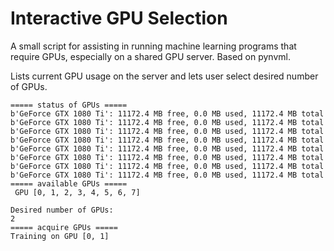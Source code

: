 # Interactive GPU Selection
A small script for assisting in running machine learning programs that require GPUs, especially on a shared GPU server.
Based on pynvml. 

Lists current GPU usage on the server and lets user select desired number of GPUs.
```
===== status of GPUs =====
b'GeForce GTX 1080 Ti': 11172.4 MB free, 0.0 MB used, 11172.4 MB total
b'GeForce GTX 1080 Ti': 11172.4 MB free, 0.0 MB used, 11172.4 MB total
b'GeForce GTX 1080 Ti': 11172.4 MB free, 0.0 MB used, 11172.4 MB total
b'GeForce GTX 1080 Ti': 11172.4 MB free, 0.0 MB used, 11172.4 MB total
b'GeForce GTX 1080 Ti': 11172.4 MB free, 0.0 MB used, 11172.4 MB total
b'GeForce GTX 1080 Ti': 11172.4 MB free, 0.0 MB used, 11172.4 MB total
b'GeForce GTX 1080 Ti': 11172.4 MB free, 0.0 MB used, 11172.4 MB total
b'GeForce GTX 1080 Ti': 11172.4 MB free, 0.0 MB used, 11172.4 MB total
===== available GPUs ===== 
 GPU [0, 1, 2, 3, 4, 5, 6, 7]
```
```
Desired number of GPUs: 
2
===== acquire GPUs =====
Training on GPU [0, 1]
```